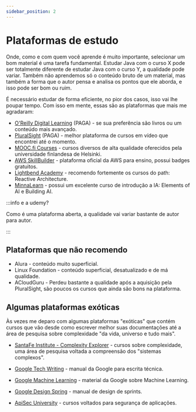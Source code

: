 ```yaml
---
sidebar_position: 2
---
```


# Plataformas de estudo

Onde, como e com quem você aprende é muito importante, selecionar um bom material é uma tarefa fundamental. 
Estudar Java com o curso X pode ser totalmente diferente de estudar Java com o curso Y, a qualidade pode variar. 
Também não aprendemos só o conteúdo bruto de um material, mas também a forma que o autor pensa e analisa
os pontos que ele aborda, e isso pode ser bom ou ruim.

É necessário estudar de forma eficiente, no pior dos casos, isso vai lhe poupar tempo.
Com isso em mente, essas são as plataformas que mais me agradaram:

- [O'Reilly Digital Learning](https://learning.oreilly.com/) (PAGA) - se sua preferência são livros ou um conteúdo mais avançado.
- [PluralSight](https://www.pluralsight.com/) (PAGA) - melhor plataforma de cursos em vídeo que encontrei até o momento.
- [MOOC.fi Courses](https://mooc.fi/en) - cursos diversos de alta qualidade oferecidos pela universidade finlandesa de Helsinki.
- [AWS SkillBuilder](https://skillbuilder.aws/) - plataforma oficial da AWS para ensino, possui badges gratuitos.
- [Lightbend Academy](https://akkademy.akka.io/learn) - recomendo fortemente os cursos do path: Reactive Architecture.
- [MinnaLearn](https://courses.minnalearn.com/?show=individuals) - possui um excelente curso de introdução a IA: Elements of AI e Building AI.

:::info e a udemy?

Como é uma plataforma aberta, a qualidade vai variar bastante de autor para autor.

:::

## Plataformas que não recomendo

- Alura - conteúdo muito superficial.
- Linux Foundation - conteúdo superficial, desatualizado e de má qualidade.
- ACloudGuru - Perdeu bastante a qualidade após a aquisição pela PluralSight, são poucos os cursos
que ainda são bons na plataforma.

## Algumas plataformas exóticas

Às vezes me deparo com algumas plataformas "exóticas" que contém cursos que vão desde como 
escrever melhor suas documentações até a área de pesquisa sobre complexidade "da vida, universo e tudo mais".

- [SantaFe Institute - Complexity Explorer](https://www.complexityexplorer.org/) - cursos sobre complexidade, uma área de pesquisa voltada 
a compreensão dos "sistemas complexos".

- [Google Tech Writing](https://developers.google.com/tech-writing) - manual da Google para escrita técnica.

- [Google Machine Learning](https://developers.google.com/machine-learning) - material da Google sobre Machine Learning.

- [Google Design Spring](https://designsprintkit.withgoogle.com/) - manual de design de sprints.

- [ApiSec University](https://www.apisecuniversity.com/#courses) - cursos voltados para segurança de aplicações.